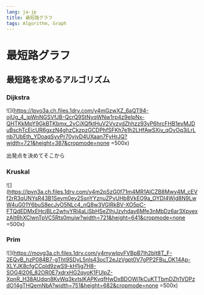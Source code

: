 ```yaml
---
lang: ja-jp
title: 最短路グラフ
tags: Algorithm, Graph
---
```


# 最短路グラフ

## 最短路を求めるアルゴリズム

### Dijkstra



![](https://lpvo3a.ch.files.1drv.com/y4mGzwXZ_6aQT94-ojUg_4_jpWnNGSVfJB-QcrQ9StNyqWNw1rp4z9eIpNx-QHTKkMpY9GkBTKbmx_2yCiXQfktHuV2VvzvdZhhzz93yP6hrcFHB1evMJDuBschTcEicUR6gxzN4ghzCkzpzGCDPhfSFKh7e1h2LHfAwSXiv_qOvOq3iLrLnb7UbEth_YDoaqSyvPr70yjyD4UXaan7FyHrJQ?width=721&height=387&cropmode=none =500x)

出発点を決めてそこから

### Kruskal 

![](https://lpvn3a.ch.files.1drv.com/y4m2pSzG0f71m4MR1AlCZB8Mwy4M_cEVf2rR3qUNYsR43B1Seym0ey2SsnYYznuZPvUHb8VkEO9a_OYDI4Wjd8N9LwW4uG01Y6buS8ecJyO5NLc4_nQ8w3VGlRkBV-XO5pC-FTQdEDMxEHcjBLc2whvYRl4aLiSbHSeZIhiJzyhdav6Mfe3nMbDz6ar3XpyexzAIt6hXClwnTpVC5Rts0muiw?width=721&height=641&cropmode=none =500x)

### Prim

![](https://movg3a.ch.files.1drv.com/y4mywlpvFVBpB7lh2blt8T_F-2EQvB_hzP084B7-gTht9SDyL5nls43ocT2eJzVgpt0V7gPP2FBu_OK14Ap-XLYJK8cfgCCpId9zwS9-kH1jg7H8-SOG4l206_82OR0E7xdrxHG2qyoK1FUlpZ-XpnR_H38AUdqn8KvWq3kvtslKAPKvqfHwDxBDOWi1kCuKTTbmDZh1VDPzdO14gTHQemNbA?width=751&height=682&cropmode=none =500x)